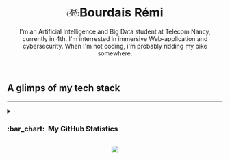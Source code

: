 <h1 align="center"><img src="image/bike.png" width="30"/>Bourdais Rémi</h1>

<p align="center">
I'm an Artificial Intelligence and Big Data student at Telecom Nancy, currently in 4th. I'm interrested in immersive Web-application and cybersecurity. 
When I'm not coding, i'm probably ridding my bike somewhere.
</p>


<br>
<h2>A glimps of my tech stack</h2>





---

<details>
  <summary><h3><b>:bar_chart: &nbsp;My GitHub Statistics</b></h3></summary>
  <br/>
    <p align="center">
        <img height="137px" src="https://github-readme-streak-stats.herokuapp.com/?user=rouxmi&hide_border=true&theme=dark" />
    </p>
    <p align="center">
        <img height="137px" src="https://github-readme-stats.vercel.app/api?username=rouxmi&hide_title=true&hide_border=true&show_icons=true&include_all_commits=true&count_private=true&line_height=21&theme=dark" /> <img height="137px" src="https://github-readme-stats.vercel.app/api/top-langs/?username=rouxmi&hide=html&hide_title=true&hide_border=true&layout=compact&langs_count=6&theme=dark&size_weight=0.5&count_weight=0" />
    </p>
</details>


<p align="center">
<img src="https://komarev.com/ghpvc/?username=rouxmi&style=plastic&label=Views"><img>
</p>
